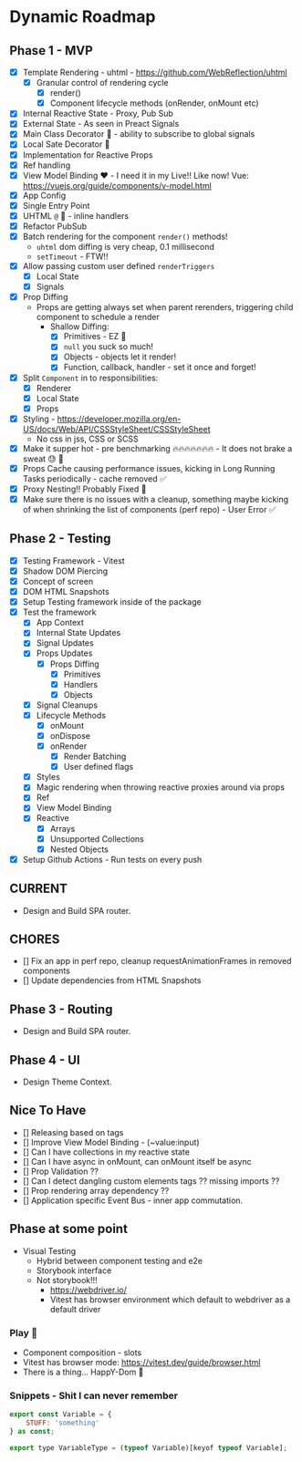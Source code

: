 # Dynamic Roadmap

## Phase 1 - MVP

-   [x] Template Rendering - uhtml - https://github.com/WebReflection/uhtml
    -   [x] Granular control of rendering cycle
        -   [x] render()
        -   [x] Component lifecycle methods (onRender, onMount etc)
-   [x] Internal Reactive State - Proxy, Pub Sub
-   [x] External State - As seen in Preact Signals
-   [x] Main Class Decorator 🎨 - ability to subscribe to global signals
-   [x] Local Sate Decorator 🎨
-   [x] Implementation for Reactive Props
-   [x] Ref handling
-   [x] View Model Binding ❤️ - I need it in my Live!! Like now! Vue: https://vuejs.org/guide/components/v-model.html
-   [x] App Config
-   [x] Single Entry Point
-   [x] UHTML `@` 👀 - inline handlers
-   [x] Refactor PubSub
-   [x] Batch rendering for the component `render()` methods!
    -   `uhtml` dom diffing is very cheap, 0.1 millisecond
    -   `setTimeout` - FTW!!
-   [x] Allow passing custom user defined `renderTriggers`
    -   [x] Local State
    -   [x] Signals
-   [x] Prop Diffing
    -   Props are getting always set when parent rerenders, triggering child component to schedule a render
        -   Shallow Diffing:
            -   [x] Primitives - EZ 🎉
            -   [x] `null` you suck so much!
            -   [x] Objects - objects let it render!
            -   [x] Function, callback, handler - set it once and forget!
-   [x] Split `Component` in to responsibilities:
    -   [x] Renderer
    -   [x] Local State
    -   [x] Props
-   [x] Styling - https://developer.mozilla.org/en-US/docs/Web/API/CSSStyleSheet/CSSStyleSheet
    -   No css in jss, CSS or SCSS
-   [x] Make it supper hot - pre benchmarking 🔥🔥🔥🔥🔥🔥🔥 - It does not brake a sweat 😓 🎉
-   [x] Props Cache causing performance issues, kicking in Long Running Tasks periodically - cache removed ✅
-   [x] Proxy Nesting!! Probably Fixed 👀
-   [x] Make sure there is no issues with a cleanup, something maybe kicking of when shrinking the list of components (perf repo) - User Error ✅

## Phase 2 - Testing

-   [x] Testing Framework - Vitest
-   [x] Shadow DOM Piercing
-   [x] Concept of screen
-   [x] DOM HTML Snapshots
-   [x] Setup Testing framework inside of the package
-   [x] Test the framework
    -   [x] App Context
    -   [x] Internal State Updates
    -   [x] Signal Updates
    -   [x] Props Updates
        -   [x] Props Diffing
            -   [x] Primitives
            -   [x] Handlers
            -   [x] Objects
    -   [x] Signal Cleanups
    -   [x] Lifecycle Methods
        -   [x] onMount
        -   [x] onDispose
        -   [x] onRender
            -   [x] Render Batching
            -   [x] User defined flags
    -   [x] Styles
    -   [x] Magic rendering when throwing reactive proxies around via props
    -   [x] Ref
    -   [x] View Model Binding
    -   [x] Reactive
        -   [x] Arrays
        -   [x] Unsupported Collections
        -   [x] Nested Objects
-   [x] Setup Github Actions - Run tests on every push

## CURRENT

-   Design and Build SPA router.

## CHORES

-   [] Fix an app in perf repo, cleanup requestAnimationFrames in removed components
-   [] Update dependencies from HTML Snapshots

## Phase 3 - Routing

-   Design and Build SPA router.

## Phase 4 - UI

-   Design Theme Context.

## Nice To Have

-   [] Releasing based on tags
-   [] Improve View Model Binding - (~value:input)
-   [] Can I have collections in my reactive state
-   [] Can I have async in onMount, can onMount itself be async
-   [] Prop Validation ??
-   [] Can I detect dangling custom elements tags ?? missing imports ??
-   [] Prop rendering array dependency ??
-   [] Application specific Event Bus - inner app commutation.

## Phase at some point

-   Visual Testing
    -   Hybrid between component testing and e2e
    -   Storybook interface
    -   Not storybook!!!
        -   https://webdriver.io/
        -   Vitest has browser environment which default to webdriver as a default driver

### Play 🎉

-   Component composition - slots
-   Vitest has browser mode: https://vitest.dev/guide/browser.html
-   There is a thing... HappY-Dom 🎉

### Snippets - Shit I can never remember

```js
export const Variable = {
    STUFF: 'something'
} as const;

export type VariableType = (typeof Variable)[keyof typeof Variable];
```
